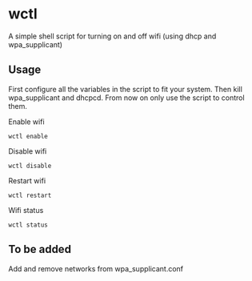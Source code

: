 # wctl
A simple shell script for turning on and off wifi (using dhcp and wpa_supplicant)

## Usage

First configure all the variables in the script to fit your system. Then kill wpa_supplicant and dhcpcd. From now on only use the script to control them.

Enable wifi
```
wctl enable
```

Disable wifi
```
wctl disable
```

Restart wifi
```
wctl restart
```

Wifi status
```
wctl status
```

## To be added

Add and remove networks from wpa_supplicant.conf
